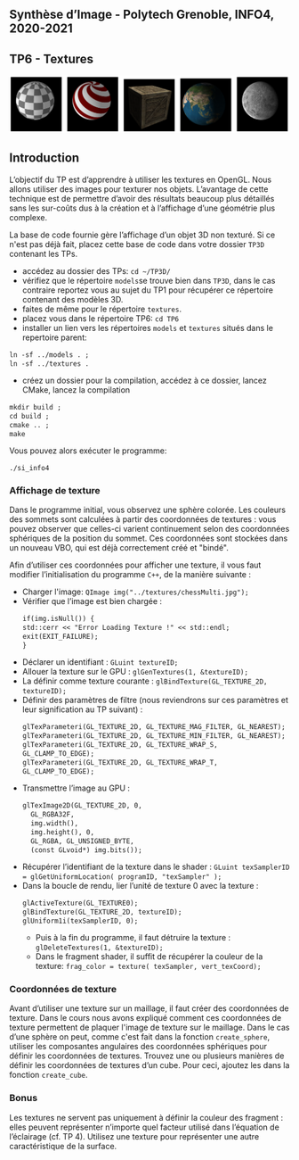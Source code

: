 ## Synthèse d’Image - Polytech Grenoble, INFO4, 2020-2021 

## TP6 - Textures

![texteExplicatif](./teaserTextures.png "shadingTP4")

## Introduction
L’objectif du TP est d’apprendre à utiliser les textures en OpenGL. Nous allons utiliser des images pour texturer nos objets. L’avantage de cette technique est de permettre d’avoir des résultats beaucoup plus détaillés sans les sur-coûts dus à la création et à l’affichage d’une géométrie plus complexe.

La base de code fournie gère l’affichage d’un objet 3D non texturé. Si ce n'est pas déjà fait, placez cette base de code dans votre dossier ```TP3D``` contenant les TPs.

- accédez au dossier des TPs: ```cd ~/TP3D/```
- vérifiez que le répertoire `models`se trouve bien dans `TP3D`, dans le cas contraire reportez vous au sujet du TP1 pour récupérer ce répertoire contenant des modèles 3D.
- faites de même pour le répertoire `textures`.
- placez vous dans le répertoire TP6: ```cd TP6```
- installer un lien vers les répertoires `models` et `textures` situés dans le repertoire parent:

```
ln -sf ../models . ;
ln -sf ../textures .
```

- créez un dossier pour la compilation, accédez à ce dossier, lancez CMake, lancez la compilation
```
mkdir build ;
cd build ;
cmake .. ;
make 
```

Vous pouvez alors exécuter le programme:

```
./si_info4
```

### Affichage de texture

Dans le programme initial, vous observez une sphère colorée. Les couleurs des sommets sont calculées à partir des coordonnées de textures : vous pouvez observer que celles-ci varient continuement selon des coordonnées sphériques de la position du sommet. Ces coordonnées sont stockées dans un nouveau VBO, qui est déjà correctement créé et "bindé".

Afin d’utiliser ces coordonnées pour afficher une texture, il vous faut modifier l’initialisation du programme `C++`, de la manière suivante :

- Charger l'image: `QImage img("../textures/chessMulti.jpg");`
- Vérifier que l’image est bien chargée :
    ```
  if(img.isNull()) {
    std::cerr << "Error Loading Texture !" << std::endl; exit(EXIT_FAILURE);
  }
  ```
- Déclarer un identifiant : `GLuint textureID;`
- Allouer la texture sur le GPU : `glGenTextures(1, &textureID);`
- La définir comme texture courante : `glBindTexture(GL_TEXTURE_2D, textureID);`
- Définir des paramètres de filtre (nous reviendrons sur ces paramètres et leur signification au TP suivant) :
  ```
  glTexParameteri(GL_TEXTURE_2D, GL_TEXTURE_MAG_FILTER, GL_NEAREST);
  glTexParameteri(GL_TEXTURE_2D, GL_TEXTURE_MIN_FILTER, GL_NEAREST);
  glTexParameteri(GL_TEXTURE_2D, GL_TEXTURE_WRAP_S, GL_CLAMP_TO_EDGE);
  glTexParameteri(GL_TEXTURE_2D, GL_TEXTURE_WRAP_T, GL_CLAMP_TO_EDGE);
  ```
- Transmettre l’image au GPU :
  ```
  glTexImage2D(GL_TEXTURE_2D, 0,
    GL_RGBA32F,
    img.width(),
    img.height(), 0,
    GL_RGBA, GL_UNSIGNED_BYTE,
    (const GLvoid*) img.bits());
  ```
- Récupérer l’identifiant de la texture dans le shader : `GLuint texSamplerID = glGetUniformLocation( programID, "texSampler" );`
- Dans la boucle de rendu, lier l’unité de texture 0 avec la texture :
  ```
  glActiveTexture(GL_TEXTURE0);
  glBindTexture(GL_TEXTURE_2D, textureID);
  glUniform1i(texSamplerID, 0);
  ```
  - Puis à la fin du programme, il faut détruire la texture : `glDeleteTextures(1, &textureID);`
  - Dans le fragment shader, il suffit de récupérer la couleur de la texture: `frag_color = texture( texSampler, vert_texCoord);`

### Coordonnées de texture

Avant d’utiliser une texture sur un maillage, il faut créer des coordonnées de texture. Dans le cours nous avons expliqué comment ces coordonnées de texture permettent de plaquer l'image de texture sur le maillage.
Dans le cas d’une sphère on peut, comme c'est fait dans la fonction `create_sphere`, utiliser les composantes angulaires des coordonnées sphériques pour définir les coordonnées de textures. Trouvez une ou plusieurs manières de définir les coordonnées de textures d’un cube. Pour ceci, ajoutez les dans la fonction `create_cube`.

### Bonus

Les textures ne servent pas uniquement à définir la couleur des fragment : elles peuvent représenter n’importe quel facteur utilisé dans l’équation de l’éclairage (cf. TP 4). Utilisez une texture pour représenter une autre caractéristique de la surface.



